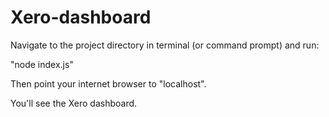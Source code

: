 # Xero-dashboard

Navigate to the project directory in terminal (or command prompt) and run:

"node index.js"

Then point your internet browser to "localhost".

You'll see the Xero dashboard.
